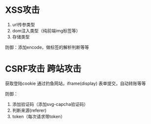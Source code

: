 # XSS攻击

1. url传参类型
2. dom注入类型（纯前端img标签等）
3. 存储类型

防御：添加encode，做标签的解析判断等等


# CSRF攻击 跨站攻击
获取登陆cookie 通过钓鱼网站，iframe(display) 表单提交，自动转账等等

防御：
1. 添加验证码（添加svg-capcha验证码）
2. 判断来源(referer)
3. token（每次请求带token）